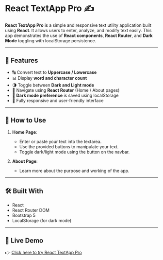 # React TextApp Pro ✍️

**React TextApp Pro** is a simple and responsive text utility application built using **React**. It allows users to enter, analyze, and modify text easily. This app demonstrates the use of **React components**, **React Router**, and **Dark Mode** toggling with localStorage persistence.

---

## 🔧 Features

- 🔠 Convert text to **Uppercase / Lowercase**
- 📊 Display **word and character count**
- 🌗 Toggle between **Dark and Light mode**
- 🧭 Navigate using **React Router** (Home / About pages)
- 💾 **Dark mode preference** is saved using localStorage
- 📱 Fully responsive and user-friendly interface

---

## 🚀 How to Use

1. **Home Page**:
   - Enter or paste your text into the textarea.
   - Use the provided buttons to manipulate your text.
   - Toggle dark/light mode using the button on the navbar.

2. **About Page**:
   - Learn more about the purpose and working of the app.

---

## 🛠️ Built With

- React
- React Router DOM
- Bootstrap 5
- LocalStorage (for dark mode)

---

## 🔗 Live Demo

👉 [Click here to try React TextApp Pro](https://aditya11ak.github.io/React-Textapp_pro/)


